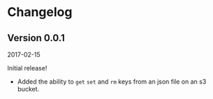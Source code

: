 # Changelog

## Version 0.0.1

2017-02-15

Initial release!

- Added the ability to `get` `set` and `rm` keys from an json file on an s3 bucket.
